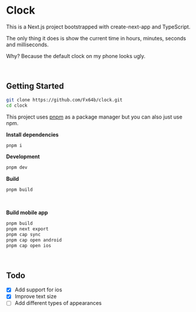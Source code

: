 # Clock

This is a Next.js project bootstrapped with create-next-app and TypeScript.

The only thing it does is show the current time in hours, minutes, seconds and milliseconds.

Why? Because the default clock on my phone looks ugly.

<br>

## Getting Started

```bash
git clone https://github.com/Fx64b/clock.git
cd clock
```

This project uses [pnpm](https://pnpm.io/installation) as a package manager but you can also just use npm.

**Install dependencies**
```bash
pnpm i
```

**Development**
```bash
pnpm dev
```

**Build**
```bash
pnpm build
```
<br>

**Build mobile app**
```bash
pnpm build
pnpm next export
pnpm cap sync
pnpm cap open android
pnpm cap open ios
```

<br>

## Todo
- [x] Add support for ios
- [x] Improve text size
- [ ] Add different types of appearances
